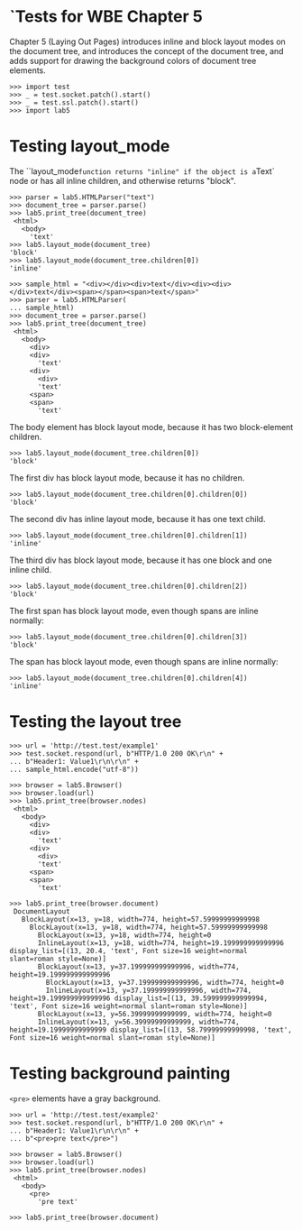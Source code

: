 `Tests for WBE Chapter 5
=======================

Chapter 5 (Laying Out Pages) introduces inline and block layout modes on
the document tree, and introduces the concept of the document tree, and
adds support for drawing the background colors of document tree elements.

    >>> import test
    >>> _ = test.socket.patch().start()
    >>> _ = test.ssl.patch().start()
    >>> import lab5

Testing layout_mode
===================

The ``layout_mode` function returns "inline" if the object is a `Text` node
or has all inline children, and otherwise returns "block".

    >>> parser = lab5.HTMLParser("text")
    >>> document_tree = parser.parse()
    >>> lab5.print_tree(document_tree)
     <html>
       <body>
         'text'
    >>> lab5.layout_mode(document_tree)
    'block'
    >>> lab5.layout_mode(document_tree.children[0])
    'inline'

    >>> sample_html = "<div></div><div>text</div><div><div></div>text</div><span></span><span>text</span>"
    >>> parser = lab5.HTMLParser(
    ... sample_html)
    >>> document_tree = parser.parse()
    >>> lab5.print_tree(document_tree)
     <html>
       <body>
         <div>
         <div>
           'text'
         <div>
           <div>
           'text'
         <span>
         <span>
           'text'

The body element has block layout mode, because it has two block-element children.

    >>> lab5.layout_mode(document_tree.children[0])
    'block'

The first div has block layout mode, because it has no children.

    >>> lab5.layout_mode(document_tree.children[0].children[0])
    'block'

The second div has inline layout mode, because it has one text child.

    >>> lab5.layout_mode(document_tree.children[0].children[1])
    'inline'

The third div has block layout mode, because it has one block and one inline child.

    >>> lab5.layout_mode(document_tree.children[0].children[2])
    'block'

The first span has block layout mode, even though spans are inline normally:

    >>> lab5.layout_mode(document_tree.children[0].children[3])
    'block'

The span has block layout mode, even though spans are inline normally:

    >>> lab5.layout_mode(document_tree.children[0].children[4])
    'inline'

Testing the layout tree
=======================

    >>> url = 'http://test.test/example1'
    >>> test.socket.respond(url, b"HTTP/1.0 200 OK\r\n" +
    ... b"Header1: Value1\r\n\r\n" +
    ... sample_html.encode("utf-8"))

    >>> browser = lab5.Browser()
    >>> browser.load(url)
    >>> lab5.print_tree(browser.nodes)
     <html>
       <body>
         <div>
         <div>
           'text'
         <div>
           <div>
           'text'
         <span>
         <span>
           'text'

    >>> lab5.print_tree(browser.document)
     DocumentLayout
       BlockLayout(x=13, y=18, width=774, height=57.59999999999998
         BlockLayout(x=13, y=18, width=774, height=57.59999999999998
           BlockLayout(x=13, y=18, width=774, height=0
           InlineLayout(x=13, y=18, width=774, height=19.199999999999996 display_list=[(13, 20.4, 'text', Font size=16 weight=normal slant=roman style=None)]
           BlockLayout(x=13, y=37.199999999999996, width=774, height=19.199999999999996
             BlockLayout(x=13, y=37.199999999999996, width=774, height=0
             InlineLayout(x=13, y=37.199999999999996, width=774, height=19.199999999999996 display_list=[(13, 39.599999999999994, 'text', Font size=16 weight=normal slant=roman style=None)]
           BlockLayout(x=13, y=56.39999999999999, width=774, height=0
           InlineLayout(x=13, y=56.39999999999999, width=774, height=19.19999999999999 display_list=[(13, 58.79999999999998, 'text', Font size=16 weight=normal slant=roman style=None)]

Testing background painting
===========================

`<pre>` elements have a gray background.

    >>> url = 'http://test.test/example2'
    >>> test.socket.respond(url, b"HTTP/1.0 200 OK\r\n" +
    ... b"Header1: Value1\r\n\r\n" +
    ... b"<pre>pre text</pre>")

    >>> browser = lab5.Browser()
    >>> browser.load(url)
    >>> lab5.print_tree(browser.nodes)
     <html>
       <body>
         <pre>
           'pre text'

    >>> lab5.print_tree(browser.document)
    
